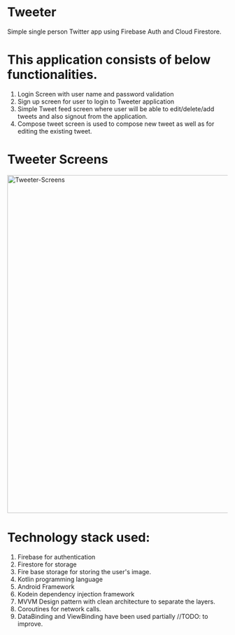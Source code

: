 # Tweeter
Simple single person Twitter app using Firebase Auth and Cloud Firestore.

# This application consists of below functionalities.
1. Login Screen with user name and password validation
2. Sign up screen for user to login to Tweeter application
3. Simple Tweet feed screen where user will be able to edit/delete/add tweets and also signout from the application.
4. Compose tweet screen is used to compose new tweet as well as for editing the existing tweet.

# Tweeter Screens

<img width="773" alt="Tweeter-Screens" src="https://user-images.githubusercontent.com/31089375/114643558-3b537300-9d19-11eb-81a4-09083fbd5f5e.png">


# Technology stack used:

1. Firebase for authentication
2. Firestore for storage
3. Fire base storage for storing the user's image.
4. Kotlin programming language
5. Android Framework
5. Kodein dependency injection framework
6. MVVM Design pattern with clean architecture to separate the layers.
7. Coroutines for network calls.
8. DataBinding and ViewBinding have been used partially //TODO: to improve.

